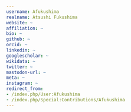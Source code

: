 ```yaml
---
username: Afukushima
realname: Atsushi Fukushima
website: ~
affiliation: ~
bio: ~
github: ~
orcid: ~
linkedin: ~
googlescholar: ~
wikidata: ~
twitter: ~
mastodon-url: ~
meta: ~
instagram: ~
redirect_from:
- /index.php/User:Afukushima
- /index.php/Special:Contributions/Afukushima
---
```

